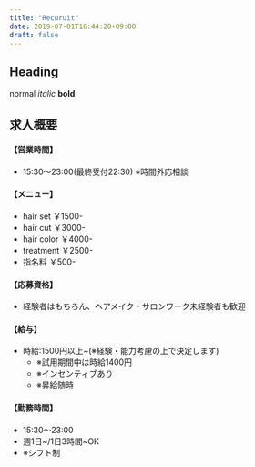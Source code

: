 ```yaml
---
title: "Recuruit"
date: 2019-07-01T16:44:20+09:00
draft: false
---
```


## Heading

normal *italic* **bold**

## 求人概要
#### 【営業時間】

- 15:30～23:00(最終受付22:30)
  ※時間外応相談

#### 【メニュー】

- hair set ￥1500-
- hair cut ￥3000-
- hair color ￥4000-
- treatment ￥2500-
- 指名料 ￥500-

#### 【応募資格】

- 経験者はもちろん、ヘアメイク・サロンワーク未経験者も歓迎

#### 【給与】

- 時給:1500円以上~(※経験・能力考慮の上で決定します)
  - ※試用期間中は時給1400円
  - ※インセンティブあり
  - ※昇給随時

#### 【勤務時間】

- 15:30～23:00　
- 週1日~/1日3時間~OK　
- ※シフト制